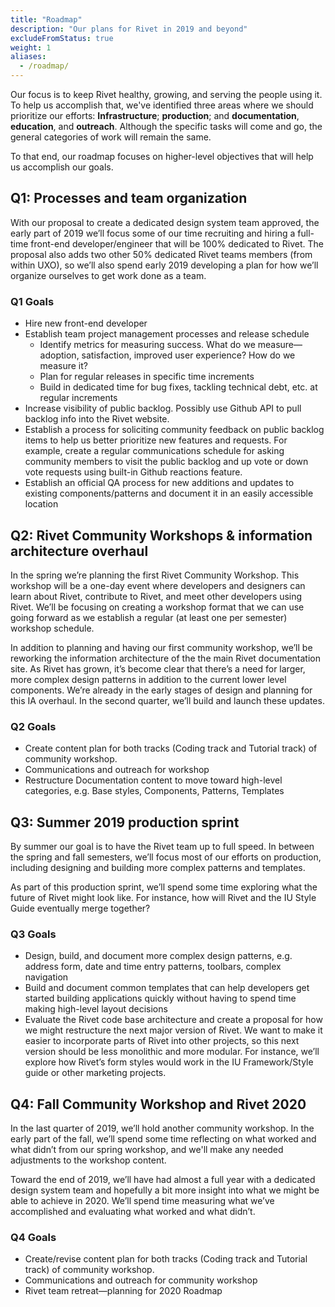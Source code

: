 ```yaml
---
title: "Roadmap"
description: "Our plans for Rivet in 2019 and beyond"
excludeFromStatus: true
weight: 1
aliases:
  - /roadmap/
---
```

Our focus is to keep Rivet healthy, growing, and serving the people using it. To help us accomplish that, we've identified three areas where we should prioritize our efforts: **Infrastructure**; **production**; and **documentation**, **education**, and **outreach**. Although the specific tasks will come and go, the general categories of work will remain the same.

To that end, our roadmap focuses on higher-level objectives that will help us accomplish our goals.

## Q1: Processes and team organization
With our proposal to create a dedicated design system team approved, the early part of 2019 we’ll focus some of our time recruiting and hiring a full-time front-end developer/engineer that will be 100% dedicated to Rivet. The proposal also adds two other 50% dedicated Rivet teams members (from within UXO), so we’ll also spend early 2019 developing a plan for how we’ll organize ourselves to get work done as a team.

### Q1 Goals
- Hire new front-end developer
- Establish team project management processes and release schedule
    - Identify metrics for measuring success. What do we measure—adoption, satisfaction, improved user experience? How do we measure it?
    - Plan for regular releases in specific time increments
    - Build in dedicated time for bug fixes, tackling technical debt, etc. at regular increments
- Increase visibility of public backlog. Possibly use Github API to pull backlog info into the Rivet website.
- Establish a process for soliciting community feedback on public backlog items to help us better prioritize new features and requests. For example, create a regular communications schedule for asking community members to visit the public backlog and up vote or down vote requests using built-in Github reactions feature.
- Establish an official QA process for new additions and updates to existing components/patterns and document it in an easily accessible location

## Q2: Rivet Community Workshops & information architecture overhaul
In the spring we’re planning the first Rivet Community Workshop. This workshop will be a one-day event where developers and designers can learn about Rivet, contribute to Rivet, and meet other developers using Rivet. We’ll be focusing on creating a workshop format that we can use going forward as we establish a regular (at least one per semester) workshop schedule.

In addition to planning and having our first community workshop, we’ll be reworking the information architecture of the the main Rivet documentation site. As Rivet has grown, it’s become clear that there’s a need for larger, more complex design patterns in addition to the current lower level components. We’re already in the early stages of design and planning for this IA overhaul. In the second quarter, we’ll build and launch these updates.

### Q2 Goals
- Create content plan for both tracks (Coding track and Tutorial track) of community workshop.
- Communications and outreach for workshop
- Restructure Documentation content to move toward high-level categories, e.g. Base styles, Components, Patterns, Templates

## Q3: Summer 2019 production sprint
By summer our goal is to have the Rivet team up to full speed. In between the spring and fall semesters, we’ll focus most of our efforts on production, including designing and building more complex patterns and templates.

As part of this production sprint, we’ll spend some time exploring what the future of Rivet might look like. For instance, how will Rivet and the IU Style Guide eventually merge together?

### Q3 Goals
- Design, build, and document more complex design patterns, e.g. address form, date and time entry patterns, toolbars, complex navigation
- Build and document common templates that can help developers get started building applications quickly without having to spend time making high-level layout decisions
- Evaluate the Rivet code base architecture and create a proposal for how we might restructure the next major version of Rivet. We want to make it easier to incorporate parts of Rivet into other projects, so this next version should be less monolithic and more modular. For instance, we’ll explore how Rivet’s form styles would work in the IU Framework/Style guide or other marketing projects.

## Q4: Fall Community Workshop and Rivet 2020
In the last quarter of 2019, we’ll hold another community workshop. In the early part of the fall, we’ll spend some time reflecting on what worked and what didn’t from our spring workshop, and we'll make any needed adjustments to the workshop content.

Toward the end of 2019, we’ll have had almost a full year with a dedicated design system team and hopefully a bit more insight into what we might be able to achieve in 2020. We’ll spend time measuring what we’ve accomplished and evaluating what worked and what didn’t.

### Q4 Goals
- Create/revise content plan for both tracks (Coding track and Tutorial track) of community workshop.
- Communications and outreach for community workshop
- Rivet team retreat—planning for 2020 Roadmap



